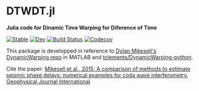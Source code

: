 # DTWDT.jl
**Julia code for Dinamic Time Warping for Diference of Time**

[![Stable](https://img.shields.io/badge/docs-stable-blue.svg)](https://kura-okubo.github.io/DTWDT.jl/stable)
[![Dev](https://img.shields.io/badge/docs-dev-blue.svg)](https://kura-okubo.github.io/DTWDT.jl/dev)
[![Build Status](https://travis-ci.com/kura-okubo/DTWDT.jl.svg?branch=master)](https://travis-ci.com/kura-okubo/DTWDT.jl)
[![Codecov](https://codecov.io/gh/kura-okubo/DTWDT.jl/branch/master/graph/badge.svg)](https://codecov.io/gh/kura-okubo/DTWDT.jl)


This package is developped  in reference to  [Dylan Mikesell's DynamicWarping repo](https://github.com/dylanmikesell/DynamicWarping) in MATLAB and [tclements/DynamicWarping-python](https://github.com/tclements/DynamicWarping-python).

Cite the paper: [Mikesell et al., 2015, A comparison of methods to estimate seismic phase delays: numerical examples for coda wave interferometry, Geophysical Journal International](https://academic.oup.com/gji/article/202/1/347/587747)
